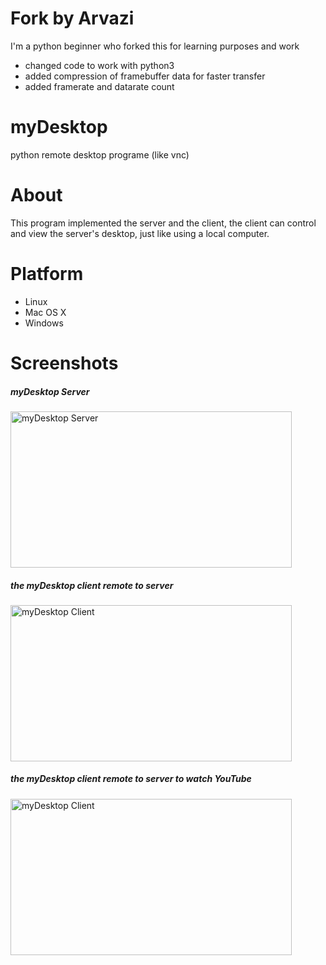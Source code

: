 Fork by Arvazi
=========
I'm a python beginner who forked this for learning purposes and work

* changed code to work with python3
* added compression of framebuffer data for faster transfer
* added framerate and datarate count


myDesktop
=========

python remote desktop programe (like vnc)

About
============
This program implemented the server and the client, the client can control and view the server's desktop, just like using a local computer.

Platform
========
* Linux
* Mac OS X
* Windows

Screenshots
===========
##### myDesktop Server
<img  src="https://raw.github.com/jacklam718/myDesktop/master/screenshots/myDesktopServer.png" alt="myDesktop Server"  width="450px" height="250px" />

##### the myDesktop client remote to server
<img src="https://raw.github.com/jacklam718/myDesktop/master/screenshots/myDesktopViewer.png" alt="myDesktop Client"
width="450px" height="250px"/>

##### the myDesktop client remote to server to watch YouTube
<img src="https://raw.github.com/jacklam718/myDesktop/master/screenshots/myDesktopViewer2.png" alt="myDesktop Client"
width="450px" height="250px"/>
